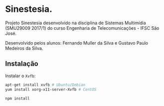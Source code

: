 # Sinestesia.

Projeto Sinestesia desenvolvido na disciplina de Sistemas Multimídia (SMU29009 2017/1) do curso Engenharia de Telecomunicações - IFSC São José.

Desenvolvido pelos alunos: Fernando Muller da Silva e Gustavo Paulo Medeiros da Silva.

## Instalação

Instalar o `Xvfb`:
```sh
apt-get install xvfb # Ubuntu/Debian
yum install xorg-x11-server-Xvfb # CentOS
```

```
npm install
```
